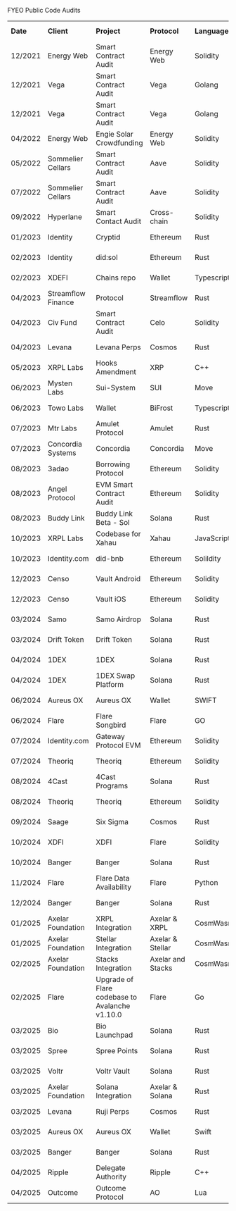 FYEO Public Code Audits


<table>
  <tr>
   <td><strong>Date</strong>
   </td>
   <td><strong>Client</strong>
   </td>
   <td><strong>Project</strong>
   </td>
   <td><strong>Protocol</strong>
   </td>
   <td><strong>Language(s)</strong>
   </td>
   <td><strong>Audit Report</strong>
   </td>
   <td><strong>Blog Post</strong>
   </td>
  </tr>
  <tr>
   <td>12/2021
   </td>
   <td>Energy Web
   </td>
   <td>Smart Contract Audit
   </td>
   <td>Energy Web
   </td>
   <td>Solidity
   </td>
   <td><a href="https://github.com/fyeo-io/public-audit-reports/blob/main/Code%20Audit%20Reports/2021/Energy%20Web/Smart%20Contract%20review%20-%20The%20Energy%20Web%20-%20December%202021%20v1.1.pdf">Click here</a>
   </td>
   <td><a href="https://www.fyeo.io/post/security-assessment-of-energy-web-general-and-staking-pool-smart-contract">Read Post</a>
   </td>
  </tr>
  <tr>
   <td>12/2021
   </td>
   <td>Vega
   </td>
   <td>Smart Contract Audit
   </td>
   <td>Vega
   </td>
   <td>Golang
   </td>
   <td><a href="https://github.com/fyeo-io/public-audit-reports/blob/main/Code%20Audit%20Reports/2021/Vega/Vega%20-%20Smart%20Contract%20Security%20Assessment%20v1.0.2_FINAL.pdf">Click here</a>
   </td>
   <td><a href="https://www.fyeo.io/post/vega-protocol-security-review-ethereum-side-smart-contracts-of-the-ethereum-bridge-to-vega">Read Post</a>
   </td>
  </tr>
  <tr>
   <td>12/2021
   </td>
   <td>Vega
   </td>
   <td>Smart Contract Audit
   </td>
   <td>Vega
   </td>
   <td>Golang
   </td>
   <td><a href="https://github.com/fyeo-io/public-audit-reports/blob/main/Code%20Audit%20Reports/2021/Vega/Vega_-_Re-Review_Smart_Contract_Security_Assessment_v1.1.pdf">Click here</a>
   </td>
   <td><a href="https://www.fyeo.io/post/vega-protocol-security-review-ethereum-side-smart-contracts-of-the-ethereum-bridge-to-vega">Read Post</a>
   </td>
  </tr>
  <tr>
   <td>04/2022
   </td>
   <td>Energy Web
   </td>
   <td>Engie Solar Crowdfunding
   </td>
   <td>Energy Web
   </td>
   <td>Solidity
   </td>
   <td><a href="https://github.com/fyeo-io/public-audit-reports/blob/main/Code%20Audit%20Reports/2022/Energy%20Web%20AG%20-%20Security%20Assessment%20of%20Engie%20Solar%20Crowdfunding%20v2.1.docx%20(1).pdf">Click here</a>
   </td>
   <td><a href="https://www.fyeo.io/post/security-assessment-for-crowdfund-for-solar-by-energy-web-and-engie-energy-access">Read Post</a>
   </td>
  </tr>
  <tr>
   <td>05/2022
   </td>
   <td>Sommelier Cellars
   </td>
   <td>Smart Contract Audit
   </td>
   <td>Aave
   </td>
   <td>Solidity
   </td>
   <td><a href="https://github.com/fyeo-io/public-audit-reports/blob/main/Code%20Audit%20Reports/2022/Sommelier%20Cellars/PUBLIC%20-%20PeggyJV%20-%20Security%20Assessment%20of%20the%20Sommelier%20Cellar%20Smart%20Contracts%20v2.0.pdf">Click here</a>
   </td>
   <td><a href="https://www.fyeo.io/post/fyeo-sommelier-cellars-code-review">Read Post</a>
   </td>
  </tr>
  <tr>
   <td>07/2022
   </td>
   <td>Sommelier Cellars
   </td>
   <td>Smart Contract Audit
   </td>
   <td>Aave
   </td>
   <td>Solidity
   </td>
   <td><a href="https://github.com/fyeo-io/public-audit-reports/blob/main/Code%20Audit%20Reports/2022/Sommelier%20Cellars/PUBLIC%20-%20PeggyJV%20-%20Security%20Assessment%20of%20the%20Sommelier%20Cellar%20Smart%20Contracts%20v2.2.pdf">Click here</a>
   </td>
   <td><a href="https://www.fyeo.io/post/fyeo-sommelier-cellars-code-review">Read Post</a>
   </td>
  </tr>
  <tr>
   <td>09/2022
   </td>
   <td>Hyperlane
   </td>
   <td>Smart Contact Audit
   </td>
   <td>Cross-chain
   </td>
   <td>Solidity
   </td>
   <td><a href="https://github.com/fyeo-io/public-audit-reports/blob/main/Code%20Audit%20Reports/2022/Hyperlane%20-%20Security%20Assessment%20of%20the%20Abacus%20Monorepo%20v1.2.pdf">Click here</a>
   </td>
   <td><a href="https://www.fyeo.io/post/fyeo-security-assessment-of-the-hyperlane-formerly-abacus-smart-contracts-in-august-2022">Read Post</a>
   </td>
  </tr>
  <tr>
   <td>01/2023
   </td>
   <td>Identity
   </td>
   <td>Cryptid
   </td>
   <td>Ethereum
   </td>
   <td>Rust
   </td>
   <td><a href="https://github.com/fyeo-io/public-audit-reports/blob/main/Code%20Audit%20Reports/2023/Identity/Identity%20Technologies%20Inc.%20-%20Security%20Assessment%20of%20the%20Sol_Did%20v1.0.pdf">Click here</a>
   </td>
   <td><a href="https://www.fyeo.io/post/fyeo-security-assessment-identity_com">Read Post</a>
   </td>
  </tr>
  <tr>
   <td>02/2023
   </td>
   <td>Identity
   </td>
   <td>did:sol
   </td>
   <td>Ethereum
   </td>
   <td>Rust
   </td>
   <td><a href="https://github.com/fyeo-io/public-audit-reports/blob/main/Code%20Audit%20Reports/2023/Identity/Identity%20Technologies%20Inc.%20-%20Security%20Assessment%20of%20the%20Cryptid%20v1.0.pdf">Click here</a>
   </td>
   <td><a href="https://www.fyeo.io/post/fyeo-security-assessment-identity_com">Read Post</a>
   </td>
  </tr>
  <tr>
   <td>02/2023
   </td>
   <td>XDEFI
   </td>
   <td>Chains repo
   </td>
   <td>Wallet
   </td>
   <td>Typescript
   </td>
   <td><a href="https://github.com/fyeo-io/public-audit-reports/blob/main/Code%20Audit%20Reports/2023/XDEFI/XDEFI-%20Code%20Review%20of%20Chains%20repo%20v1.0.pdf">Click here</a>
   </td>
   <td>
   </td>
  </tr>
  <tr>
   <td>04/2023
   </td>
   <td>Streamflow Finance
   </td>
   <td>Protocol
   </td>
   <td>Streamflow
   </td>
   <td>Rust
   </td>
   <td><a href="https://github.com/fyeo-io/public-audit-reports/blob/main/Code%20Audit%20Reports/2023/Streamflow/Streamflow_Finance_Security_Assessment_of_the_Streamflow_Protocols.pdf">Click here</a>
   </td>
   <td><a href="https://www.fyeo.io/post/secure-code-assessment-of-the-streamflow-finance-protocol">Read Post</a>
   </td>
  </tr>
  <tr>
   <td>04/2023
   </td>
   <td>Civ Fund
   </td>
   <td>Smart Contract Audit
   </td>
   <td>Celo
   </td>
   <td>Solidity
   </td>
   <td><a href="https://github.com/fyeo-io/public-audit-reports/blob/main/Code%20Audit%20Reports/2023/Civ%20Fund/CIV%20Fund%20-%20Security%20Assessment%20of%20the%20CIVFund%20Contracts%20v1.2.pdf">Click here</a>
   </td>
   <td><a href="https://www.fyeo.io/post/civfund-security-assessment">Read Post</a>
   </td>
  </tr>
  <tr>
   <td>04/2023
   </td>
   <td>Levana
   </td>
   <td>Levana Perps
   </td>
   <td>Cosmos
   </td>
   <td>Rust
   </td>
   <td><a href="https://github.com/fyeo-io/public-audit-reports/blob/main/Code%20Audit%20Reports/2023/Levana/Levana%20Foundation%20-%20Security%20Assessment%20of%20the%20Levana%20Protocol%20v1.1%20(1).pdf">Click here</a>
   </td>
   <td>
   </td>
  </tr>
  <tr>
   <td>05/2023
   </td>
   <td>XRPL Labs
   </td>
   <td>Hooks Amendment
   </td>
   <td>XRP
   </td>
   <td>C++
   </td>
   <td><a href="https://github.com/fyeo-io/public-audit-reports/blob/main/Code%20Audit%20Reports/2023/Xahau/Security%20Assessment%20of%20the%20XRP%20Labs%20Hooks%20Amendment%20v1.0_public.pdf">Click here</a>
   </td>
   <td><a href="https://www.fyeo.io/post/security-assessment-of-the-xrpl-labs-hooks-amendment">Read Post</a>
   </td>
  </tr>
  <tr>
   <td>06/2023
   </td>
   <td>Mysten Labs
   </td>
   <td>Sui-System
   </td>
   <td>SUI
   </td>
   <td>Move
   </td>
   <td><a href="https://github.com/fyeo-io/public-audit-reports/blob/main/Code%20Audit%20Reports/2023/SUI/Mysten%20Labs%20-%20Security%20Assessment%20for%20the%20SUI%20Blockchain%20sui-system%20v1.0.pdf">Click here</a>
   </td>
   <td><a href="https://www.fyeo.io/post/fyeo-sui-security-assessment-with-mysten-labs">Read Post</a>
   </td>
  </tr>
  <tr>
   <td>06/2023
   </td>
   <td>Towo Labs
   </td>
   <td>Wallet
   </td>
   <td>BiFrost
   </td>
   <td>Typescript/Javascript
   </td>
   <td><a href="https://github.com/fyeo-io/public-audit-reports/blob/main/Code%20Audit%20Reports/2023/BiFrost/Towo%20Labs%20-%20Secure%20Code%20Review%20Bifrost%20Wallet%20v1.0.pdf">Click here</a>
   </td>
   <td><a href="https://www.fyeo.io/post/fyeo-bifrost-wallet-security-assessment">Read Post</a>
   </td>
  </tr>
  <tr>
   <td>07/2023
   </td>
   <td>Mtr Labs
   </td>
   <td>Amulet Protocol
   </td>
   <td>Amulet
   </td>
   <td>Rust
   </td>
   <td><a href="https://github.com/fyeo-io/public-audit-reports/blob/main/Code%20Audit%20Reports/2023/Amulet/MTR_Labs_Pte_Ltd_Secure_Code_Review_of_Amulet_Protocol_v1_0%20(1).pdf">Click here</a>
   </td>
   <td><a href="https://www.fyeo.io/post/fyeo-amulet-security-assessment">Read Post</a>
   </td>
  </tr>
  <tr>
   <td>07/2023
   </td>
   <td>Concordia Systems
   </td>
   <td>Concordia
   </td>
   <td>Concordia
   </td>
   <td>Move
   </td>
   <td><a href="https://github.com/fyeo-io/public-audit-reports/blob/main/Code%20Audit%20Reports/2023/Concordia/Concordia%20Systems%20Inc.%20-%20Secure%20Code%20Review%20Concordia%20v1.0.pdf">Click here</a>
   </td>
   <td><a href="https://www.fyeo.io/post/fyeo-concordia-security-assessment">Read Post</a>
   </td>
  </tr>
  <tr>
   <td>08/2023
   </td>
   <td>3adao
   </td>
   <td>Borrowing Protocol
   </td>
   <td>Ethereum
   </td>
   <td>Solidity
   </td>
   <td><a href="https://github.com/fyeo-io/public-audit-reports/blob/main/Code%20Audit%20Reports/2023/3aDAO/3A%20DAO%20-%20Security%20Assessment%20for%203A%20Borrowing%20Protocol%20v1.0.pdf">Click here</a>
   </td>
   <td><a href="https://www.fyeo.io/post/fyeo-3a-dao-security-assessment">Read Post</a>
   </td>
  </tr>
  <tr>
   <td>08/2023
   </td>
   <td>Angel Protocol
   </td>
   <td>EVM Smart Contract Audit
   </td>
   <td>Ethereum
   </td>
   <td>Solidity
   </td>
   <td><a href="https://github.com/fyeo-io/public-audit-reports/blob/main/Code%20Audit%20Reports/2023/Angel%20Protocol/Angel%20Protocol%20Finance%20-%20Security%20Assessment%20of%20evm-smart-contracts%20v1.0.pdf">Click here</a>
   </td>
   <td><a href="https://www.fyeo.io/post/fyeo-angel-giving-security-assessment">Read Post</a>
   </td>
  </tr>
  <tr>
   <td>08/2023
   </td>
   <td>Buddy Link
   </td>
   <td>Buddy Link Beta - Sol
   </td>
   <td>Solana
   </td>
   <td>Rust
   </td>
   <td><a href="https://github.com/fyeo-io/public-audit-reports/blob/main/Code%20Audit%20Reports/2023/BuddyLink/Buddy%20Link%20-%20Security%20Assessment%20of%20buddlink-beta-sol%20v1.0.pdf">Click here</a>
   </td>
   <td><a href="https://www.fyeo.io/post/fyeo-buddy-link-security-assessment">Read Post</a>
   </td>
  </tr>
  <tr>
   <td>10/2023
   </td>
   <td>XRPL Labs
   </td>
   <td>Codebase for Xahau
   </td>
   <td>Xahau
   </td>
   <td>JavaScript
   </td>
   <td><a href="https://github.com/fyeo-io/public-audit-reports/blob/main/Code%20Audit%20Reports/2023/Xahau/V1.0%20XRPL%20Labs%20-%20Security%20Review%20of%20Xahaud%20-%20Codebase%20for%20Xahau%20.pdf">Click here</a>
   </td>
   <td><a href="https://www.fyeo.io/post/fyeo-completes-security-review-of-xahau-codebase">Read Post</a>
   </td>
  </tr>
  <tr>
   <td>10/2023
   </td>
   <td>Identity.com
   </td>
   <td>did-bnb
   </td>
   <td>Ethereum
   </td>
   <td>Solildity
   </td>
   <td><a href="https://github.com/fyeo-io/public-audit-reports/blob/main/Code%20Audit%20Reports/2023/Identity/Identity.com%20-%20Security%20Assessment%20did-bnb%20v1.0.pdf">Click here</a>
   </td>
   <td><a href="https://www.fyeo.io/post/fyeo-security-assessment-identity_com">Read Post</a>
   </td>
  </tr>
  <tr>
   <td>12/2023
   </td>
   <td>Censo
   </td>
   <td>Vault Android
   </td>
   <td>Ethereum
   </td>
   <td>Solidity
   </td>
   <td><a href="https://github.com/fyeo-io/public-audit-reports/blob/main/Code%20Audit%20Reports/2023/Censo/Censo%20-%20Security%20Code%20Review%20of%20Censo%20Vault%20Android%20v1.0_public.pdf">Click here</a>
   </td>
   <td><a href="https://www.fyeo.io/post/fyeo-completes-security-review-of-censo">Read Post</a>
   </td>
  </tr>
  <tr>
   <td>12/2023
   </td>
   <td>Censo
   </td>
   <td>Vault iOS
   </td>
   <td>Ethereum
   </td>
   <td>Solidity
   </td>
   <td><a href="https://github.com/fyeo-io/public-audit-reports/blob/main/Code%20Audit%20Reports/2023/Censo/Censo%20-%20Security%20Code%20Review%20of%20Censo%20Vault%20iOS%20v1.0_public.pdf">Click here</a>
   </td>
   <td><a href="https://www.fyeo.io/post/fyeo-completes-security-review-of-censo">Read Post</a>
   </td>
  </tr>
  <tr>
   <td>03/2024
   </td>
   <td>Samo
   </td>
   <td>Samo Airdrop
   </td>
   <td>Solana
   </td>
   <td>Rust
   </td>
   <td><a href="https://github.com/fyeo-io/public-audit-reports/blob/main/Code%20Audit%20Reports/2024/Drift%20Token/Drift%20Token%20-%20Security%20Code%20Review%20of%20DriftToken%20v1.0.pdf">Click here</a>
   </td>
   <td><a href="https://www.fyeo.io/post/fyeo-secure-code-assessment-of-samoyedcoin-saga-tools">Read Post</a>
   </td>
  </tr>
  <tr>
   <td>03/2024
   </td>
   <td>Drift Token
   </td>
   <td>Drift Token
   </td>
   <td>Solana
   </td>
   <td>Rust
   </td>
   <td><a href="https://github.com/fyeo-io/public-audit-reports/blob/main/Code%20Audit%20Reports/2024/Drift%20Token/Drift%20Token%20-%20Security%20Code%20Review%20of%20DriftToken%20v1.0.pdf">Click here</a>
   </td>
   <td><a href="https://www.fyeo.io/post/fyeo-secure-code-assessment-of-drift-token">Read Post</a>
   </td>
  </tr>
  <tr>
   <td>04/2024
   </td>
   <td>1DEX
   </td>
   <td>1DEX
   </td>
   <td>Solana
   </td>
   <td>Rust
   </td>
   <td><a href="https://github.com/fyeo-io/public-audit-reports/blob/main/Code%20Audit%20Reports/2024/1DEX/Security%20Code%20Review%201INTRO%20v1.0_public.pdf">Click here</a>
   </td>
   <td>
   </td>
  </tr>
  <tr>
   <td>04/2024
   </td>
   <td>1DEX
   </td>
   <td>1DEX Swap Platform
   </td>
   <td>Solana
   </td>
   <td>Rust
   </td>
   <td><a href="https://github.com/fyeo-io/public-audit-reports/blob/main/Code%20Audit%20Reports/2024/1DEX/SecurityCodeReview1DEX.pdf">Click here</a>
   </td>
   <td>
   </td>
  </tr>
  <tr>
   <td>06/2024
   </td>
   <td>Aureus OX
   </td>
   <td>Aureus OX
   </td>
   <td>Wallet
   </td>
   <td>SWIFT
   </td>
   <td><a href="https://github.com/fyeo-io/public-audit-reports/blob/main/Code%20Audit%20Reports/2024/Aureus%20OX/Aureus%20Ox%20-%20Security%20Code%20Review%20Aureus%20Ox%20v1.0_public.pdf">Click here</a>
   </td>
   <td><a href="https://www.fyeo.io/post/secure-code-assessment-of-aureus-ox-oxen-flow-application">Read Post</a>
   </td>
  </tr>
  <tr>
   <td>06/2024
   </td>
   <td>Flare
   </td>
   <td>Flare Songbird
   </td>
   <td>Flare
   </td>
   <td>GO
   </td>
   <td><a href="https://github.com/fyeo-io/public-audit-reports/blob/main/Code%20Audit%20Reports/2024/Flare/Flare%20Ongoing%20Songbird%20June%2020th%201.0_Public.docx.pdf">Click here</a>
   </td>
   <td><a href="https://www.fyeo.io/post/fyeo-secure-code-assessment-flare-songbird">Read Post</a>
   </td>
  </tr>
  <tr>
   <td>07/2024
   </td>
   <td>Identity.com
   </td>
   <td>Gateway Protocol EVM
   </td>
   <td>Ethereum
   </td>
   <td>Solidity
   </td>
   <td><a href="https://github.com/fyeo-io/public-audit-reports/blob/main/Code%20Audit%20Reports/2024/Identity/Identity%20-%20Security%20Code%20Review%20Gateway%20Protocol%20EVM%20v1.0.pdf">Click here</a>
   </td>
   <td><a href="https://www.fyeo.io/post/fyeo-security-assessment-identity_com">Read Post</a>
   </td>
  </tr>
  <tr>
   <td>07/2024
   </td>
   <td>Theoriq
   </td>
   <td>Theoriq
   </td>
   <td>Ethereum
   </td>
   <td>Solidity
   </td>
   <td><a href="https://github.com/fyeo-io/public-audit-reports/blob/main/Code%20Audit%20Reports/2024/Theoriq/Theoriq%20-%20Security%20Code%20Review%20Theoriq%20v1.0.pdf">Click here</a>
   </td>
   <td><a href="https://www.fyeo.io/post/fyeo-secure-code-assessment-theoriq-smart-contract">Read Post</a>
   </td>
  </tr>
  <tr>
   <td>08/2024
   </td>
   <td>4Cast
   </td>
   <td>4Cast Programs
   </td>
   <td>Solana
   </td>
   <td>Rust
   </td>
   <td><a href="https://github.com/fyeo-io/public-audit-reports/blob/main/Code%20Audit%20Reports/2024/4Cast/4CAST%20-%20Security%20Code%20Review%204Cast%20Programs%20v1.0.pdf">Click here</a>
   </td>
   <td><a href="https://www.fyeo.io/post/fyeo-secure-code-assessment-4cast-program">Read Post</a>
   </td>
  </tr>
  <tr>
   <td>08/2024
   </td>
   <td>Theoriq
   </td>
   <td>Theoriq
   </td>
   <td>Ethereum
   </td>
   <td>Solidity
   </td>
   <td><a href="https://github.com/fyeo-io/public-audit-reports/blob/main/Code%20Audit%20Reports/2024/Theoriq/Theoriq%20-%20Security%20Code%20Review%20Theoriq%202%20v1.0.pdf">Click here</a>
   </td>
   <td><a href="https://www.fyeo.io/post/fyeo-secure-code-assessment-theoriq-smart-contract">Read Post</a>
   </td>
  </tr>
  <tr>
   <td>09/2024
   </td>
   <td>Saage
   </td>
   <td>Six Sigma
   </td>
   <td>Cosmos
   </td>
   <td>Rust
   </td>
   <td><a href="https://github.com/fyeo-io/public-audit-reports/blob/main/Code%20Audit%20Reports/2024/Saage/Saage%20-%20Security%20Code%20Review%20Six%20Sigma%20v1.0_public.pdf">Click here</a>
   </td>
   <td>
   </td>
  </tr>
  <tr>
   <td>10/2024
   </td>
   <td>XDFI
   </td>
   <td>XDFI
   </td>
   <td>Flare
   </td>
   <td>Solidity
   </td>
   <td><a href="https://github.com/fyeo-io/public-audit-reports/blob/main/Code%20Audit%20Reports/2024/XDFI/XDFI%20-%20Security%20Code%20Review%20XDFI%20v1.0_Public.pdf">Click here</a>
   </td>
   <td><a href="https://www.fyeo.io/post/fyeo-secure-code-review-xdfi-smart-contract">Read Post</a>
   </td>
  </tr>
  <tr>
   <td>10/2024
   </td>
   <td>Banger
   </td>
   <td>Banger
   </td>
   <td>Solana
   </td>
   <td>Rust
   </td>
   <td><a href="https://github.com/fyeo-io/public-audit-reports/blob/main/Code%20Audit%20Reports/2024/Banger/Banger%20-%20Security%20Code%20Review%20of%20Banger%20v1.0.pdf">Click here</a>
   </td>
   <td><a href="https://www.fyeo.io/post/fyeo-secure-code-assessment-banger">Read Post</a>
   </td>
  </tr>
  <tr>
   <td>11/2024
   </td>
   <td>Flare
   </td>
   <td>Flare Data Availability
   </td>
   <td>Flare
   </td>
   <td>Python
   </td>
   <td><a href="https://github.com/fyeo-io/public-audit-reports/blob/main/Code%20Audit%20Reports/2024/Flare/FLARE%20-%20Security%20Code%20Review%20FLARE%20Data%20Availability%20v1.0_Public.pdf">Click here</a>
   </td>
   <td><a href="https://www.fyeo.io/post/fyeo-secure-code-assessment-of-flare-data-availability">Read Post</a>
   </td>
  </tr>
  <tr>
   <td>12/2024
   </td>
   <td>Banger
   </td>
   <td>Banger
   </td>
   <td>Solana
   </td>
   <td>Rust
   </td>
   <td><a href="https://github.com/fyeo-io/public-audit-reports/blob/main/Code%20Audit%20Reports/2024/Banger/Banger%20Ongoing%202024.12.20_v1.0.pdf">Click here</a>
   </td>
   <td><a href="https://www.fyeo.io/post/fyeo-secure-code-assessment-banger">Read Post</a>
   </td>
  </tr>
  <tr>
   <td>01/2025
   </td>
   <td>Axelar Foundation
   </td>
   <td>XRPL Integration
   </td>
   <td>Axelar & XRPL
   </td>
   <td>CosmWasm/Rust
   </td>
   <td><a href="https://github.com/fyeo-io/public-audit-reports/blob/main/Code%20Audit%20Reports/2025/Axelar/Axelar%20-%20Security%20Code%20Review%20of%20Axelar%20XRPL%20v1.0.pdf">Click here</a>
   </td>
   <td>
   </td>
  </tr>
  <tr>
   <td>01/2025
   </td>
   <td>Axelar Foundation
   </td>
   <td>Stellar Integration
   </td>
   <td>Axelar & Stellar
   </td>
   <td>CosmWasm/Rust
   </td>
   <td><a href="https://github.com/fyeo-io/public-audit-reports/blob/main/Code%20Audit%20Reports/2025/Axelar/Axelar%20-%20Security%20Code%20Review%20of%20Axelar%20-%20Stellar%20v1.0.pdf">Click here</a>
   </td>
   <td>
   </td>
  </tr>
  <tr>
   <td>02/2025
   </td>
   <td>Axelar Foundation
   </td>
   <td>Stacks Integration
   </td>
   <td>Axelar and Stacks
   </td>
   <td>CosmWasm/Rust/Typescript
   </td>
   <td><a href="https://github.com/fyeo-io/public-audit-reports/blob/main/Code%20Audit%20Reports/2025/Axelar/Axelar%20-%20Security%20Code%20Review%20of%20Axelar%20Stacks%20v1.0.pdf">Click here</a>
   </td>
   <td>
   </td>
  </tr>
  <tr>
   <td>02/2025
   </td>
   <td>Flare
   </td>
   <td>Upgrade of Flare codebase to Avalanche v1.10.0
   </td>
   <td>Flare
   </td>
   <td>Go
   </td>
   <td><a href="https://github.com/fyeo-io/public-audit-reports/blob/main/Code%20Audit%20Reports/2025/Flare/Flare%20diff%20review%202025-02.pdf">Click here</a>
   </td>
   <td><a href="https://www.fyeo.io/post/fyeo-secure-code-assessment-flare-songbird">Read Post</a>
   </td>
  </tr>
  <tr>
   <td>03/2025
   </td>
   <td>Bio
   </td>
   <td>Bio Launchpad
   </td>
   <td>Solana
   </td>
   <td>Rust
   </td>
   <td><a href="https://github.com/fyeo-io/public-audit-reports/blob/main/Code%20Audit%20Reports/2025/Bio/Bio%20-%20Security%20Code%20Review%20of%20Bio%20Launchpad%20v1.0.pdf">Click here</a>
   </td>
   <td>
   </td>
  </tr>
  <tr>
   <td>03/2025
   </td>
   <td>Spree
   </td>
   <td>Spree Points
   </td>
   <td>Solana
   </td>
   <td>Rust
   </td>
   <td><a href="https://github.com/fyeo-io/public-audit-reports/blob/main/Code%20Audit%20Reports/2025/Spree/Spree%20-%20Security%20Code%20Review%20of%20Spree%20Points%20v1.0.pdf">Click here</a> 
   </td>
   <td>
   </td>
  </tr>
  <tr>
   <td>03/2025
   </td>
   <td>Voltr
   </td>
   <td>Voltr Vault
   </td>
   <td>Solana
   </td>
   <td>Rust
   </td>
   <td><a href="https://github.com/fyeo-io/public-audit-reports/blob/main/Code%20Audit%20Reports/2025/Voltr/Voltr%20-%20Security%20Code%20Review%20of%20Voltr%20Vault%20v1.0.pdf">Click here</a>
   </td>
   <td>
   </td>
  </tr>
  <tr>
   <td>03/2025
   </td>
   <td>Axelar Foundation
   </td>
   <td> Solana Integration
   </td>
   <td>Axelar & Solana
   </td>
   <td>Rust
   </td>
   <td><a href="https://github.com/fyeo-io/public-audit-reports/blob/main/Code%20Audit%20Reports/2025/Axelar/Axelar%20Foundation%20-%20Security%20Code%20Review%20of%20Axelar%20-%20Solana%20Integration%20v1.0.pdf">Click here</a>
   </td>
   <td>
   </td>
  </tr>
  <tr>
   <td>03/2025
   </td>
   <td>Levana
   </td>
   <td>Ruji Perps
   </td>
   <td>Cosmos
   </td>
   <td>Rust
   </td>
   <td><a href="https://github.com/fyeo-io/public-audit-reports/blob/main/Code%20Audit%20Reports/2025/Levana/Levana%20-%20Security%20Code%20Review%20of%20Ruji%20Perps%20v1.0.pdf">Click here</a>
   </td>
   <td>
   </td>
  </tr>
  <tr>
   <td>03/2025
   </td>
   <td>Aureus OX
   </td>
   <td>Aureus OX
   </td>
   <td>Wallet
   </td>
   <td>Swift
   </td>
   <td><a href="https://github.com/fyeo-io/public-audit-reports/blob/main/Code%20Audit%20Reports/2025/Aureus%20OX/Aureus%20Ox%20Ongoing%202025.03.25.docx.pdf">Click here</a>
   </td>
   <td><a href="https://www.fyeo.io/post/secure-code-assessment-of-aureus-ox-oxen-flow-application">Read Post</a>
   </td>
  </tr>
  <tr>
   <td>03/2025
   </td>
   <td>Banger
   </td>
   <td>Banger
   </td>
   <td>Solana
   </td>
   <td>Rust
   </td>
   <td><a href="https://github.com/fyeo-io/public-audit-reports/blob/main/Code%20Audit%20Reports/2025/Banger/Banger%20Ongoing%202025.03.25.pdf">Click here</a>
   </td>
   <td>
   </td>
  </tr>
  <tr>
   <td>04/2025
   </td>
   <td>Ripple
   </td>
   <td>Delegate Authority
   </td>
   <td>Ripple
   </td>
   <td>C++
   </td>
   <td><a href="https://github.com/fyeo-io/public-audit-reports/blob/main/Code%20Audit%20Reports/2025/Ripple/Ripple%20-%20Security%20Code%20Review%20of%20XRPL%20Permission%20Delegation%20v1.0%20FINAL.pdf">Click here</a>
   </td>
   <td>
   </td>
  </tr>
  <tr>
   <td>04/2025
   </td>
   <td>Outcome
   </td>
   <td>Outcome Protocol
   </td>
   <td>AO
   </td>
   <td>Lua
   </td>
   <td><a href="https://github.com/fyeo-io/public-audit-reports/blob/main/Code%20Audit%20Reports/2025/Outcome/Outcome%20-%20Security%20Code%20Review%20of%20the%20Outcome%20Protocol%20v1.0.pdf">Click here</a>
   </td>
   <td>
   </td>
  </tr>
</table>

